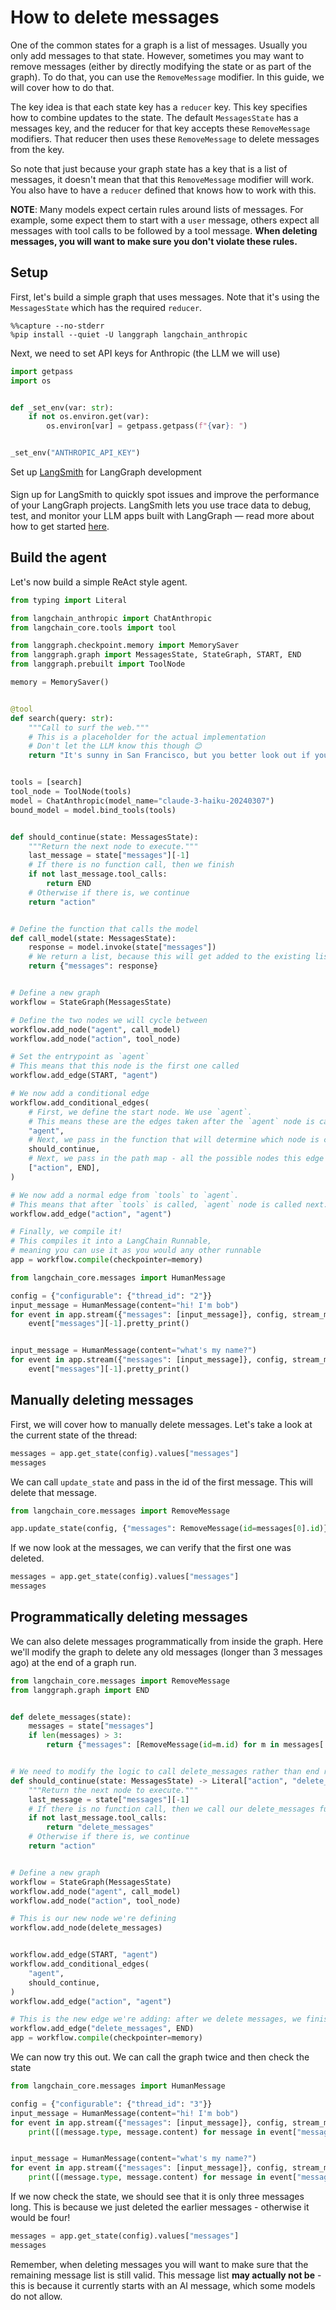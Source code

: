 # How to delete messages

One of the common states for a graph is a list of messages. Usually you only add messages to that state. However, sometimes you may want to remove messages (either by directly modifying the state or as part of the graph). To do that, you can use the `RemoveMessage` modifier. In this guide, we will cover how to do that.

The key idea is that each state key has a `reducer` key. This key specifies how to combine updates to the state. The default `MessagesState` has a messages key, and the reducer for that key accepts these `RemoveMessage` modifiers. That reducer then uses these `RemoveMessage` to delete messages from the key.

So note that just because your graph state has a key that is a list of messages, it doesn't mean that that this `RemoveMessage` modifier will work. You also have to have a `reducer` defined that knows how to work with this.

**NOTE**: Many models expect certain rules around lists of messages. For example, some expect them to start with a `user` message, others expect all messages with tool calls to be followed by a tool message. **When deleting messages, you will want to make sure you don't violate these rules.**

## Setup

First, let's build a simple graph that uses messages. Note that it's using the `MessagesState` which has the required `reducer`.


```
%%capture --no-stderr
%pip install --quiet -U langgraph langchain_anthropic
```

Next, we need to set API keys for Anthropic (the LLM we will use)


```python
import getpass
import os


def _set_env(var: str):
    if not os.environ.get(var):
        os.environ[var] = getpass.getpass(f"{var}: ")


_set_env("ANTHROPIC_API_KEY")
```

<div class="admonition tip">
    <p class="admonition-title">Set up <a href="https://smith.langchain.com">LangSmith</a> for LangGraph development</p>
    <p style="padding-top: 5px;">
        Sign up for LangSmith to quickly spot issues and improve the performance of your LangGraph projects. LangSmith lets you use trace data to debug, test, and monitor your LLM apps built with LangGraph — read more about how to get started <a href="https://docs.smith.langchain.com">here</a>. 
    </p>
</div>

## Build the agent
Let's now build a simple ReAct style agent.


```python
from typing import Literal

from langchain_anthropic import ChatAnthropic
from langchain_core.tools import tool

from langgraph.checkpoint.memory import MemorySaver
from langgraph.graph import MessagesState, StateGraph, START, END
from langgraph.prebuilt import ToolNode

memory = MemorySaver()


@tool
def search(query: str):
    """Call to surf the web."""
    # This is a placeholder for the actual implementation
    # Don't let the LLM know this though 😊
    return "It's sunny in San Francisco, but you better look out if you're a Gemini 😈."


tools = [search]
tool_node = ToolNode(tools)
model = ChatAnthropic(model_name="claude-3-haiku-20240307")
bound_model = model.bind_tools(tools)


def should_continue(state: MessagesState):
    """Return the next node to execute."""
    last_message = state["messages"][-1]
    # If there is no function call, then we finish
    if not last_message.tool_calls:
        return END
    # Otherwise if there is, we continue
    return "action"


# Define the function that calls the model
def call_model(state: MessagesState):
    response = model.invoke(state["messages"])
    # We return a list, because this will get added to the existing list
    return {"messages": response}


# Define a new graph
workflow = StateGraph(MessagesState)

# Define the two nodes we will cycle between
workflow.add_node("agent", call_model)
workflow.add_node("action", tool_node)

# Set the entrypoint as `agent`
# This means that this node is the first one called
workflow.add_edge(START, "agent")

# We now add a conditional edge
workflow.add_conditional_edges(
    # First, we define the start node. We use `agent`.
    # This means these are the edges taken after the `agent` node is called.
    "agent",
    # Next, we pass in the function that will determine which node is called next.
    should_continue,
    # Next, we pass in the path map - all the possible nodes this edge could go to
    ["action", END],
)

# We now add a normal edge from `tools` to `agent`.
# This means that after `tools` is called, `agent` node is called next.
workflow.add_edge("action", "agent")

# Finally, we compile it!
# This compiles it into a LangChain Runnable,
# meaning you can use it as you would any other runnable
app = workflow.compile(checkpointer=memory)
```


```python
from langchain_core.messages import HumanMessage

config = {"configurable": {"thread_id": "2"}}
input_message = HumanMessage(content="hi! I'm bob")
for event in app.stream({"messages": [input_message]}, config, stream_mode="values"):
    event["messages"][-1].pretty_print()


input_message = HumanMessage(content="what's my name?")
for event in app.stream({"messages": [input_message]}, config, stream_mode="values"):
    event["messages"][-1].pretty_print()
```

## Manually deleting messages

First, we will cover how to manually delete messages. Let's take a look at the current state of the thread:


```python
messages = app.get_state(config).values["messages"]
messages
```






We can call `update_state` and pass in the id of the first message. This will delete that message.


```python
from langchain_core.messages import RemoveMessage

app.update_state(config, {"messages": RemoveMessage(id=messages[0].id)})
```






If we now look at the messages, we can verify that the first one was deleted.


```python
messages = app.get_state(config).values["messages"]
messages
```






## Programmatically deleting messages

We can also delete messages programmatically from inside the graph. Here we'll modify the graph to delete any old messages (longer than 3 messages ago) at the end of a graph run.


```python
from langchain_core.messages import RemoveMessage
from langgraph.graph import END


def delete_messages(state):
    messages = state["messages"]
    if len(messages) > 3:
        return {"messages": [RemoveMessage(id=m.id) for m in messages[:-3]]}


# We need to modify the logic to call delete_messages rather than end right away
def should_continue(state: MessagesState) -> Literal["action", "delete_messages"]:
    """Return the next node to execute."""
    last_message = state["messages"][-1]
    # If there is no function call, then we call our delete_messages function
    if not last_message.tool_calls:
        return "delete_messages"
    # Otherwise if there is, we continue
    return "action"


# Define a new graph
workflow = StateGraph(MessagesState)
workflow.add_node("agent", call_model)
workflow.add_node("action", tool_node)

# This is our new node we're defining
workflow.add_node(delete_messages)


workflow.add_edge(START, "agent")
workflow.add_conditional_edges(
    "agent",
    should_continue,
)
workflow.add_edge("action", "agent")

# This is the new edge we're adding: after we delete messages, we finish
workflow.add_edge("delete_messages", END)
app = workflow.compile(checkpointer=memory)
```

We can now try this out. We can call the graph twice and then check the state


```python
from langchain_core.messages import HumanMessage

config = {"configurable": {"thread_id": "3"}}
input_message = HumanMessage(content="hi! I'm bob")
for event in app.stream({"messages": [input_message]}, config, stream_mode="values"):
    print([(message.type, message.content) for message in event["messages"]])


input_message = HumanMessage(content="what's my name?")
for event in app.stream({"messages": [input_message]}, config, stream_mode="values"):
    print([(message.type, message.content) for message in event["messages"]])
```

If we now check the state, we should see that it is only three messages long. This is because we just deleted the earlier messages - otherwise it would be four!


```python
messages = app.get_state(config).values["messages"]
messages
```






Remember, when deleting messages you will want to make sure that the remaining message list is still valid. This message list **may actually not be** - this is because it currently starts with an AI message, which some models do not allow.
